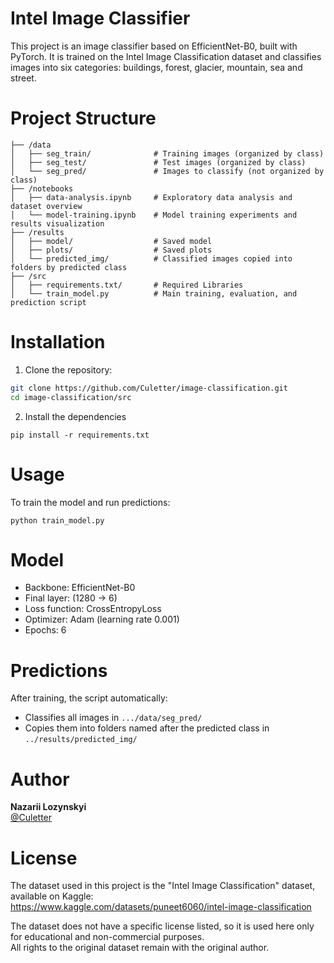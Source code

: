 # Intel Image Classifier

This project is an image classifier based on EfficientNet-B0, built with PyTorch. It is trained on the Intel Image Classification dataset and classifies images into six categories: buildings, forest, glacier, mountain, sea and street.

# Project Structure
```
├── /data
│   ├── seg_train/              # Training images (organized by class)
│   ├── seg_test/               # Test images (organized by class)
│   └── seg_pred/               # Images to classify (not organized by class)
├── /notebooks
│   ├── data-analysis.ipynb     # Exploratory data analysis and dataset overview
│   └── model-training.ipynb    # Model training experiments and results visualization
├── /results
│   ├── model/                  # Saved model
│   ├── plots/                  # Saved plots
│   └── predicted_img/          # Classified images copied into folders by predicted class
├── /src
│   ├── requirements.txt/       # Required Libraries
│   └── train_model.py          # Main training, evaluation, and prediction script
```

# Installation
1. Clone the repository:
```bash
git clone https://github.com/Culetter/image-classification.git
cd image-classification/src
```
2. Install the dependencies
```
pip install -r requirements.txt
```
# Usage
To train the model and run predictions:
```
python train_model.py
```
# Model
* Backbone: EfficientNet-B0
* Final layer: (1280 → 6)
* Loss function: CrossEntropyLoss
* Optimizer: Adam (learning rate 0.001)
* Epochs: 6
# Predictions
After training, the script automatically:
* Classifies all images in ```.../data/seg_pred/```
* Copies them into folders named after the predicted class in ```../results/predicted_img/```
# Author
**Nazarii Lozynskyi**  
[@Culetter](https://github.com/Culetter)
# License
The dataset used in this project is the "Intel Image Classification" dataset, available on Kaggle:  
https://www.kaggle.com/datasets/puneet6060/intel-image-classification

The dataset does not have a specific license listed, so it is used here only for educational and non-commercial purposes.  
All rights to the original dataset remain with the original author.
